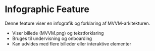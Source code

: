 # Infographic Feature

Denne feature viser en infografik og forklaring af MVVM-arkitekturen.

- Viser billede (MVVM.png) og tekstforklaring
- Bruges til undervisning og onboarding
- Kan udvides med flere billeder eller interaktive elementer 